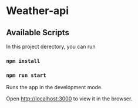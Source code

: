 # Weather-api

## Available Scripts

In this project derectory, you can run

### `npm install`

### `npm run start`

Runs the app in the development mode.

Open [http://localhost:3000](http://localhost:3000/) to view it in the browser.